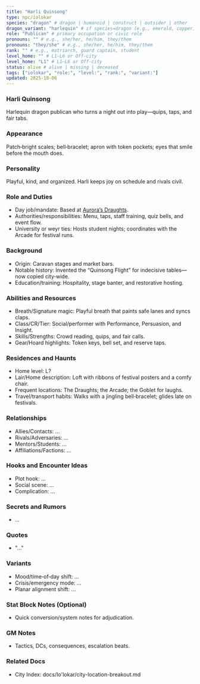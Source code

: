 ```yaml
---
title: "Harli Quinsong"
type: npc/iolokar
species: "dragon" # dragon | humanoid | construct | outsider | other
dragon_variant: "harlequin" # if species=dragon (e.g., emerald, copper)
role: "Publican" # primary occupation or civic role
pronouns: "" # e.g., she/her, he/him, they/them
pronouns: "they/she" # e.g., she/her, he/him, they/them
rank: "" # e.g., matriarch, guard captain, student
level_home: "" # L1–L6 or Off‑city
level_home: "L1" # L1–L6 or Off‑city
status: alive # alive | missing | deceased
tags: ["iolokar", "role:", "level:", "rank:", "variant:"]
updated: 2025-10-06
---
```

### Harli Quinsong

Harlequin dragon publican who turns a night out into play—quips, taps, and fair tabs.

### Appearance

Patch‑bright scales; bell‑bracelet; apron with token pockets; eyes that smile before the mouth does.

### Personality

Playful, kind, and organized. Harli keeps joy on schedule and rivals civil.

### Role and Duties

- Day job/mandate: Based at [Aurora’s Draughts](docs/Io'lokar/Locations/auroras-draughts.md).
- Authorities/responsibilities: Menu, taps, staff training, quiz bells, and event flow.
- University or weyr ties: Hosts student nights; coordinates with the Arcade for festival runs.

### Background

- Origin: Caravan stages and market bars.
- Notable history: Invented the “Quinsong Flight” for indecisive tables—now copied city‑wide.
- Education/training: Hospitality, stage banter, and restorative hosting.

### Abilities and Resources

- Breath/Signature magic: Playful breath that paints safe lanes and syncs claps.
- Class/CR/Tier: Social/performer with Performance, Persuasion, and Insight.
- Skills/Strengths: Crowd reading, quips, and fair calls.
- Gear/Hoard highlights: Token keys, bell set, and reserve taps.

### Residences and Haunts

- Home level: L?
- Lair/Home description: Loft with ribbons of festival posters and a comfy chair.
- Frequent locations: The Draughts; the Arcade; the Goblet for laughs.
- Travel/transport habits: Walks with a jingling bell‑bracelet; glides late on festivals.

### Relationships

- Allies/Contacts: ...
- Rivals/Adversaries: ...
- Mentors/Students: ...
- Affiliations/Factions: ...

### Hooks and Encounter Ideas

- Plot hook: ...
- Social scene: ...
- Complication: ...

### Secrets and Rumors

- ...

### Quotes

- "..."

### Variants

- Mood/time‑of‑day shift: ...
- Crisis/emergency mode: ...
- Planar alignment shift: ...

### Stat Block Notes (Optional)

- Quick conversion/system notes for adjudication.

### GM Notes

- Tactics, DCs, consequences, escalation beats.

### Related Docs

- City Index: docs/Io'lokar/city-location-breakout.md
